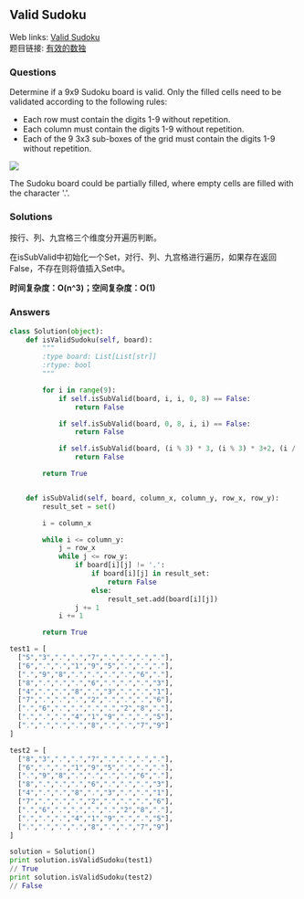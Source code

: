 ## Valid Sudoku

Web links: [Valid Sudoku](https://leetcode.com/problems/valid-sudoku/description/)  
题目链接: [有效的数独](https://leetcode-cn.com/problems/valid-sudoku/description/)

### Questions

Determine if a 9x9 Sudoku board is valid. Only the filled cells need to be validated according to the following rules:

* Each row must contain the digits 1-9 without repetition.
* Each column must contain the digits 1-9 without repetition.
* Each of the 9 3x3 sub-boxes of the grid must contain the digits 1-9 without repetition.

![](https://upload.wikimedia.org/wikipedia/commons/thumb/f/ff/Sudoku-by-L2G-20050714.svg/250px-Sudoku-by-L2G-20050714.svg.png)

The Sudoku board could be partially filled, where empty cells are filled with the character '.'.

### Solutions

按行、列、九宫格三个维度分开遍历判断。

在isSubValid中初始化一个Set，对行、列、九宫格进行遍历，如果存在返回False，不存在则将值插入Set中。

**时间复杂度：O(n^3)；空间复杂度：O(1)**

### Answers

``` python
class Solution(object):
    def isValidSudoku(self, board):
        """
        :type board: List[List[str]]
        :rtype: bool
        """

        for i in range(9):
            if self.isSubValid(board, i, i, 0, 8) == False:
                return False

            if self.isSubValid(board, 0, 8, i, i) == False:
                return False

            if self.isSubValid(board, (i % 3) * 3, (i % 3) * 3+2, (i / 3) * 3, (i / 3) * 3+2) == False:
                return False

        return True


    def isSubValid(self, board, column_x, column_y, row_x, row_y):
        result_set = set()

        i = column_x

        while i <= column_y:
            j = row_x
            while j <= row_y:
                if board[i][j] != '.':
                    if board[i][j] in result_set:
                        return False
                    else:
                        result_set.add(board[i][j])
                j += 1
            i += 1

        return True

test1 = [
  ["5","3",".",".","7",".",".",".","."],
  ["6",".",".","1","9","5",".",".","."],
  [".","9","8",".",".",".",".","6","."],
  ["8",".",".",".","6",".",".",".","3"],
  ["4",".",".","8",".","3",".",".","1"],
  ["7",".",".",".","2",".",".",".","6"],
  [".","6",".",".",".",".","2","8","."],
  [".",".",".","4","1","9",".",".","5"],
  [".",".",".",".","8",".",".","7","9"]
]

test2 = [
  ["8","3",".",".","7",".",".",".","."],
  ["6",".",".","1","9","5",".",".","."],
  [".","9","8",".",".",".",".","6","."],
  ["8",".",".",".","6",".",".",".","3"],
  ["4",".",".","8",".","3",".",".","1"],
  ["7",".",".",".","2",".",".",".","6"],
  [".","6",".",".",".",".","2","8","."],
  [".",".",".","4","1","9",".",".","5"],
  [".",".",".",".","8",".",".","7","9"]
]

solution = Solution()
print solution.isValidSudoku(test1)
// True
print solution.isValidSudoku(test2)
// False
```